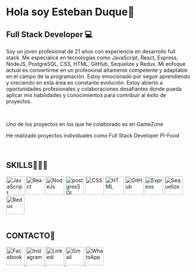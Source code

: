 <h1>Hola soy Esteban Duque👋</h1>


<h2>Full Stack Developer 💻</h2>


<p>
Soy un joven profesional de 21 años con experiencia en desarrollo full stack. Me especialicé en tecnologías como JavaScript, React, Express, NodeJS, PostgreSQL, CSS, HTML, GitHub, Sequelize y Redux. Mi enfoque actual es convertirme en un profesional altamente competente y adaptable en el campo de la programación. Estoy emocionado por seguir aprendiendo y creciendo en esta área en constante evolución. Estoy abierto a oportunidades profesionales y colaboraciones desafiantes donde pueda aplicar mis habilidades y conocimientos para contribuir al éxito de proyectos.</p>

</br>
<p>Uno de los proyectos en los que he colaborado es en GameZone</p>

<p>He realizado proyectos individuales como Full Stack Developer PI-Food</p>

</br>
<h2>SKILLS🦾👨‍💻</h2>
<div>
<img src="https://upload.wikimedia.org/wikipedia/commons/thumb/9/99/Unofficial_JavaScript_logo_2.svg/1200px-Unofficial_JavaScript_logo_2.svg.png" alt="JavaScript" width="50" height="50">
<img src="https://upload.wikimedia.org/wikipedia/commons/thumb/a/a7/React-icon.svg/2300px-React-icon.svg.png" alt="React" width="50" height="50">
<img src="https://cdn.icon-icons.com/icons2/2415/PNG/512/nodejs_plain_logo_icon_146409.png" alt="NodeJs" width="50" height="50">
<img src="https://cdn.icon-icons.com/icons2/2415/PNG/512/postgresql_original_wordmark_logo_icon_146392.png" alt="postgresSQL" width="50" height="50">
<img src="https://cdn-icons-png.flaticon.com/512/5968/5968242.png" alt="CSS" width="50" height="50">
<img src="https://i.blogs.es/bc08e5/html5_logo_256/450_1000.webp" alt="HTML" width="50" height="50">
<img src="https://cdn-icons-png.flaticon.com/512/25/25231.png" alt="GitHub" width="50" height="50">
<img src="https://cdn.icon-icons.com/icons2/2699/PNG/512/expressjs_logo_icon_169185.png" alt="Express" width="50" height="50">
<img src="https://miro.medium.com/v2/resize:fit:250/0*rwd6KeolcXgz7zpx.png" alt="Sequelize" width="50" height="50">
<img src="https://seeklogo.com/images/R/redux-logo-9CA6836C12-seeklogo.com.png" alt="Redux" width="50" height="50">
</div>
</br>

<h2>CONTACTO📲</h2>
<div>
<a href="https://www.facebook.com/esteban.duque.982845/" target="_blank">
<img src="https://camo.githubusercontent.com/3ce61bc162d28e423ff2068c47ae48f0ab08ebc257defc8fe4ef81dd935d53ea/68747470733a2f2f75706c6f61642e77696b696d656469612e6f72672f77696b6970656469612f636f6d6d6f6e732f652f65652f4c6f676f5f64655f46616365626f6f6b2e706e67" alt="Facebook" width="50" height="50">
</a>
<a href="https://www.instagram.com/estebanduque_7/" target="_blank">
<img src="https://cdn-icons-png.flaticon.com/512/174/174855.png" alt="Instagram" width="50" height="50">
</a>
</a>
<a href="https://www.linkedin.com/in/esteban-duque-certuche-49bb3822b/" target="_blank">
<img src="https://upload.wikimedia.org/wikipedia/commons/thumb/c/ca/LinkedIn_logo_initials.png/640px-LinkedIn_logo_initials.png" alt="Linkedi" width="50" height="50">
</a>
<a href="mailto:esteban.duque911@gmail.com">
<img src="https://static.vecteezy.com/system/resources/previews/013/948/544/original/gmail-logo-on-transparent-white-background-free-vector.jpg" alt="Gmail" width="50" height="50">
</a>
<a href="https://api.whatsapp.com/send?phone=3194309313">
<img src="https://upload.wikimedia.org/wikipedia/commons/thumb/1/19/WhatsApp_logo-color-vertical.svg/2048px-WhatsApp_logo-color-vertical.svg.png" alt="WhatsApp" width="50" height="50">
</a>
</div>




